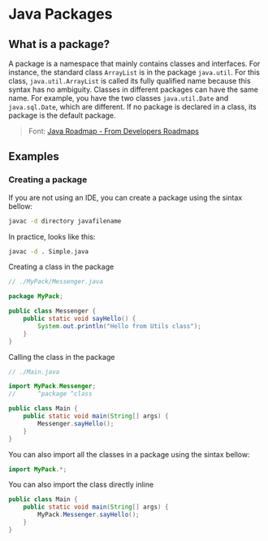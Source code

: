 # Java Packages

## What is a package?

A package is a namespace that mainly contains classes and interfaces. For instance, the standard class `ArrayList` is in the package `java.util`. For this class, `java.util.ArrayList` is called its fully qualified name because this syntax has no ambiguity. Classes in different packages can have the same name. For example, you have the two classes `java.util.Date` and `java.sql.Date`, which are different. If no package is declared in a class, its package is the default package.

> Font: [Java Roadmap - From Developers Roadmaps](https://roadmap.sh/java/)

## Examples

### Creating a package

If you are not using an IDE, you can create a package using the sintax bellow:

```bash
javac -d directory javafilename  
```

In practice, looks like this:

```bash
javac -d . Simple.java  
```

Creating a class in the package

```java
// ./MyPack/Messenger.java

package MyPack;

public class Messenger {
    public static void sayHello() {
        System.out.println("Hello from Utils class");
    }
}
```

Calling the class in the package

```java
// ./Main.java

import MyPack.Messenger;
//      ^package ^class

public class Main {
    public static void main(String[] args) {
        Messenger.sayHello();
    }
}
```

You can also import all the classes in a package using the sintax bellow:

```java
import MyPack.*;
```

You can also import the class directly inline

```java
public class Main {
    public static void main(String[] args) {
        MyPack.Messenger.sayHello();
    }
}
```